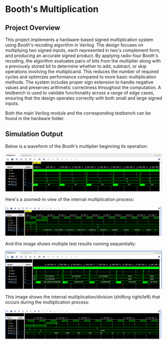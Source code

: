 # Booth's Multiplication

## Project Overview

This project implements a hardware-based signed multiplication system using Booth's recoding algorithm in Verilog. The design focuses on multiplying two signed inputs, each represented in two's complement form, and producing an accurate signed product. By applying radix-four Booth's recoding, the algorithm evaluates pairs of bits from the multiplier along with a previously stored bit to determine whether to add, subtract, or skip operations involving the multiplicand. This reduces the number of required cycles and optimizes performance compared to more basic multiplication methods. The system includes proper sign extension to handle negative values and preserves arithmetic correctness throughout the computation. A testbench is used to validate functionality across a range of edge cases, ensuring that the design operates correctly with both small and large signed inputs.

Both the main Verilog module and the corresponding testbench can be found in the hardware folder.

## Simulation Output

Below is a waveform of the Booth's multiplier beginning its operation:

![Waveform Start](screenshots/waveform_start.png)

Here's a zoomed-in view of the internal multiplication process:

![Zoomed In](screenshots/waveform_start_zoomed_in.png)

And this image shows multiple test results running sequentially:

![Extended Multiples](screenshots/more_multiples_extended.png)

This image shows the internal multiplication/division (shifting right/left) that occurs during the multiplication process:

![Internal Multiplication](screenshots/internal_multiplication.png)

